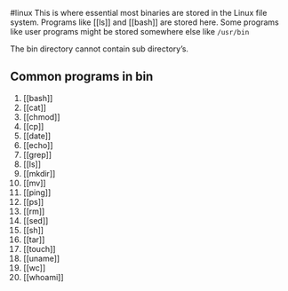 #linux 
This is where essential most binaries are stored in the Linux file system. Programs like [[ls]] and [[bash]] are stored here. Some programs like user programs might be stored somewhere else like `/usr/bin`

The bin directory cannot contain sub directory’s.

## Common programs in bin
1. [[bash]]
2. [[cat]]
3. [[chmod]]
4. [[cp]]
5. [[date]]
6. [[echo]]
7. [[grep]]
8. [[ls]]
9. [[mkdir]]
10. [[mv]]
11. [[ping]]
12. [[ps]]
13. [[rm]]
14. [[sed]]
15. [[sh]]
16. [[tar]]
17. [[touch]]
18. [[uname]]
19. [[wc]]
20. [[whoami]]